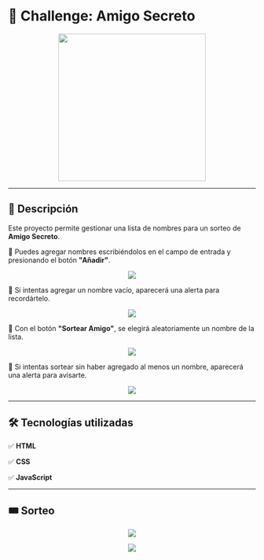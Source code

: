 #  📢 Challenge: Amigo Secreto


<p align="center">
  <img src="https://github.com/user-attachments/assets/908629e8-0103-45c3-8e7c-12383fa66c09" width="300">
</p>


---


## 📌 Descripción
Este proyecto permite gestionar una lista de nombres para un sorteo de **Amigo Secreto**.  

🔹 Puedes agregar nombres escribiéndolos en el campo de entrada y presionando el botón **"Añadir"**. 
<p align="center">
  <img src="https://github.com/user-attachments/assets/c8229a4e-4851-4eb5-88cb-7284eb19aa52">
</p>

🔹 Si intentas agregar un nombre vacío, aparecerá una alerta para recordártelo.
<p align="center">
  <img src="https://github.com/user-attachments/assets/d8e41c59-52b7-424d-bb62-fc28c84cf774">
</p>

🔹 Con el botón **"Sortear Amigo"**, se elegirá aleatoriamente un nombre de la lista.
<p align="center">
  <img src="https://github.com/user-attachments/assets/57359421-57bc-425c-99d5-9185164c8249">
</p>

🔹 Si intentas sortear sin haber agregado al menos un nombre, aparecerá una alerta para avisarte.
<p align="center">
  <img src="https://github.com/user-attachments/assets/d8e41c59-52b7-424d-bb62-fc28c84cf774">
</p>


---

## 🛠️ Tecnologías utilizadas  
✅ **HTML**

✅ **CSS** 

✅ **JavaScript**


---


## 🎟️ Sorteo
<p align="center">
  <img src="https://github.com/user-attachments/assets/55259c7c-c534-4c73-b870-4ec598fc457e">
</p>

<p align="center">
  <img src="https://github.com/user-attachments/assets/dd9aeba4-0ccc-4e89-86c4-794aa91aa399">
</p>


